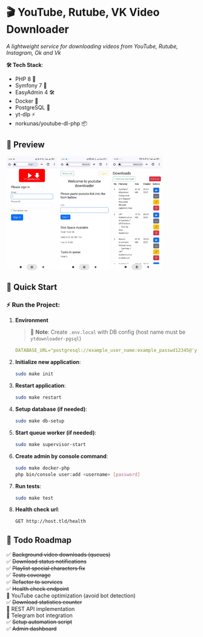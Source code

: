 # 🎬 YouTube, Rutube, VK Video Downloader  

*A lightweight service for downloading videos from YouTube, Rutube, Instagram, Ok and Vk*  

**🛠 Tech Stack**:  
- PHP 8 🐘  
- Symfony 7 🎼 
- EasyAdmin 4 🛠️
- Docker 🐳  
- PostgreSQL 🐘  
- yt-dlp ⚡  
- norkunas/youtube-dl-php 📦  

## 📸 Preview  
<img src="documentation/readme-img/1.jpg" alt="Login page" height="300"> 
<img src="documentation/readme-img/2.jpg" alt="Login page" height="300"> 
<img src="documentation/readme-img/3.jpg" alt="Login page" height="300">  

## 🚀 Quick Start  

### ⚡ Run the Project:
1. **Environment**
   > 📝 **Note**: Create `.env.local` with DB config (host name must be `ytdownloader-pgsql`)
   ```yaml
   DATABASE_URL="postgresql://example_user_name:example_passwd12345@'ytdownloader-pgsql':5432/ytdownloader?serverVersion=16&charset=utf8"
   ```

1. **Initialize new application**:  
   ```bash
   sudo make init
   ```

2. **Restart application**:  
   ```bash
   sudo make restart
   ```

3. **Setup database (if needed)**:  
   ```bash
   sudo make db-setup
   ```

4. **Start queue worker (if needed)**:  
   ```bash
   sudo make supervisor-start
   ```

5. **Create admin by console command**:  
   ```bash
   sudo make docker-php
   php bin/console user:add <username> [password]
   ```

6. **Run tests**:  
   ```bash
   sudo make test
   ```

7. **Health check url**:  
   ```
   GET http://host.tld/health
   ```

## 📝 Todo Roadmap  

✅ ~~Background video downloads (queues)~~  
✅ ~~Download status notifications~~  
✅ ~~Playlist special characters fix~~  
✅ ~~Tests coverage~~  
✅ ~~Refactor to services~~  
✅ ~~Health check endpoint~~  
🔳 YouTube cache optimization (avoid bot detection)  
✅ ~~Download statistics counter~~  
🔳 REST API implementation  
🔳 Telegram bot integration  
✅ ~~Setup automation script~~  
✅ ~~Admin dashboard~~
